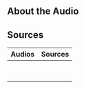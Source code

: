 ## About the Audio


## Sources
| Audios      | Sources |
| ----------- | ----------- |
|     |     |
|     |     |
|     |     |
|     |     |
|     |     |
|     |     |
|     |     |
|     |     |
